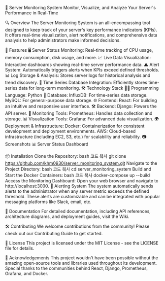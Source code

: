 🚀 Server Monitoring System
Monitor, Visualize, and Analyze Your Server's Performance in Real-Time


🔍 Overview
The Server Monitoring System is an all-encompassing tool designed to keep track of your server's key performance indicators (KPIs). It offers real-time visualization, alert notifications, and comprehensive data analysis to help administrators make informed decisions.

🎯 Features
🖥️ Server Status Monitoring: Real-time tracking of CPU usage, memory consumption, disk usage, and more.
📈 Live Data Visualization: Interactive dashboards showing real-time server performance data.
⚠️ Alert System: Automatically triggers alerts when KPIs exceed defined thresholds.
📊 Log Storage & Analysis: Stores server logs for historical analysis and trend discovery.
💾 Time Series Database Integration: Efficiently stores time-series data for long-term monitoring.
🛠️ Technology Stack
🧑‍💻 Programming Language: Python
💾 Database:
InfluxDB: For time-series data storage.
MySQL: For general-purpose data storage.
🌐 Frontend:
React: For building an intuitive and responsive user interface.
🛠️ Backend:
Django: Powers the API server.
📡 Monitoring Tools:
Prometheus: Handles data collection and storage.
📊 Visualization Tools:
Grafana: For advanced data visualization.
🌍 Deployment & Infrastructure:
Docker: Containerization for consistent development and deployment environments.
AWS: Cloud-based infrastructure (including EC2, S3, etc.) for scalability and reliability.
📷 Screenshots
📊 Server Status Dashboard


📦 Installation
Clone the Repository:
bash
코드 복사
git clone https://github.com/khm0930/server_monitoring_system.git
Navigate to the Project Directory:
bash
코드 복사
cd server_monitoring_system
Build and Start the Docker Containers:
bash
코드 복사
docker-compose up --build
Access the Monitoring Dashboard: Open your web browser and navigate to http://localhost:3000.
🚨 Alerting System
The system automatically sends alerts to the administrator when any server metric exceeds the defined threshold. These alerts are customizable and can be integrated with popular messaging platforms like Slack, email, etc.

📖 Documentation
For detailed documentation, including API references, architecture diagrams, and deployment guides, visit the Wiki.

🛠️ Contributing
We welcome contributions from the community! Please check out our Contributing Guide to get started.

📝 License
This project is licensed under the MIT License - see the LICENSE file for details.

🌟 Acknowledgements
This project wouldn't have been possible without the amazing open-source tools and libraries used throughout its development. Special thanks to the communities behind React, Django, Prometheus, Grafana, and Docker.
